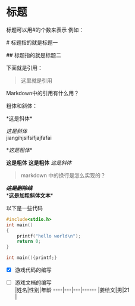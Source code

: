 # 标题
标题可以用#的个数来表示
例如：

 \# 标题指的就是标题一

 \## 标题指的就是标题二

 下面就是引用：
 >这里就是引用
 
 Markdown中的引用有什么用？

 粗体和斜体：

\*这是斜体*


*这是斜体*  
jiangihjsifsifjajfafai

\**这是粗体**

**这是粗体**
__这是粗体__
_这是斜体_
>markdown 中的换行是怎么实现的？

~~***这是删除线***~~  
\***这是加粗斜体文本**\*

以下是一些代码  
```c
#include<stdio.h>
int main()
{
    printf("hello world\n");
    return 0;
}
``` 

```c
int main(){printf;}  
```
-[x]  游戏代码的编写  
-[ ]   游戏文档的编写  
  |姓名|性别|年龄
----|---|---|------
  |姜绘文|男|21  
  |



 